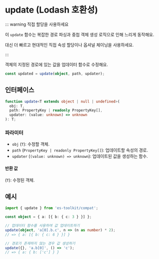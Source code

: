 # update (Lodash 호환성)

::: warning 직접 할당을 사용하세요

이 `update` 함수는 복잡한 경로 파싱과 중첩 객체 생성 로직으로 인해 느리게 동작해요.

대신 더 빠르고 현대적인 직접 속성 할당이나 옵셔널 체이닝을 사용하세요.

:::

객체의 지정된 경로에 있는 값을 업데이터 함수로 수정해요.

```typescript
const updated = update(object, path, updater);
```

## 인터페이스

```typescript
function update<T extends object | null | undefined>(
  obj: T,
  path: PropertyKey | readonly PropertyKey[],
  updater: (value: unknown) => unknown
): T;
```

### 파라미터

- `obj` (`T`): 수정할 객체.
- `path` (`PropertyKey | readonly PropertyKey[]`): 업데이트할 속성의 경로.
- `updater` (`(value: unknown) => unknown`): 업데이트된 값을 생성하는 함수.

#### 반환 값

(`T`): 수정된 객체.

## 예시

```typescript
import { update } from 'es-toolkit/compat';

const object = { a: [{ b: { c: 3 } }] };

// 업데이터 함수를 사용하여 값 업데이트하기
update(object, 'a[0].b.c', n => (n as number) * 2);
// => { a: [{ b: { c: 6 } }] }

// 경로가 존재하지 않는 경우 값 생성하기
update({}, 'a.b[0]', () => 'c');
// => { a: { b: ['c'] } }
```
